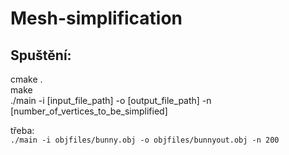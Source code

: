# Mesh-simplification

## Spuštění:
cmake .\
make\
./main -i [input_file_path] -o [output_file_path] -n [number_of_vertices_to_be_simplified]

třeba:\
```./main -i objfiles/bunny.obj -o objfiles/bunnyout.obj -n 200```



